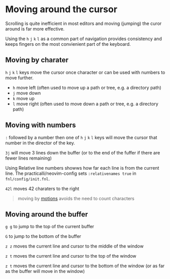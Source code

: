 # Moving around the cursor

Scrolling is quite inefficient in most editors and moving (jumping) the curor around is far more effective.

Using the `h` `j` `k` `l` as a common part of navigation provides consistency and keeps fingers on the most convienient part of the keyboard.


## Moving by charater

`h` `j` `k` `l` keys move the cursor once character or can be used with numbers to move further.

- `h` move left (often used to move up a path or tree, e.g. a directory path)
- `j` move down
- `k` move up
- `l` move right (often used to move down a path or tree, e.g. a directory path)


## Moving with numbers

`:` followed by a number then one of `h` `j` `k` `l` keys will move the cursor that number in the director of the key.

`3j` will move 3 lines down the buffer (or to the end of the fuffer if there are fewer lines remaining)

Using Relative line numbers showws how far each line is from the current line.  The practicalli/neovim-config sets `:relativenames true` in `fnl/config/init.fnl`.

`42l` moves 42 charaters to the right

> moving by [motions](motions.md) avoids the need to count characters


## Moving around the buffer

`g g` to jump to the top of the current buffer 

`G` to jump to the bottom of the buffer

`z z` moves the current line and cursor to the middle of the window

`z t` moves the current line and cursor to the top of the window

`z t` moves the current line and cursor to the bottom of the window (or as far as the buffer will move in the window)



